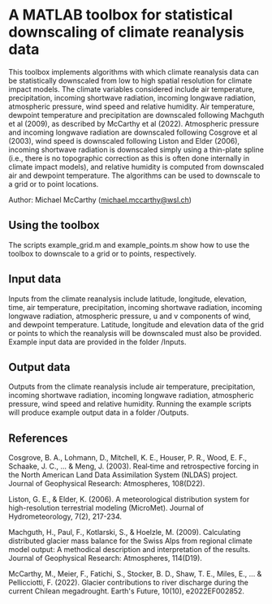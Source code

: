 # A MATLAB toolbox for statistical downscaling of climate reanalysis data

This toolbox implements algorithms with which climate reanalysis data can be statistically downscaled from low to high spatial resolution for climate impact models. The climate variables considered include air temperature, precipitation, incoming shortwave radiation, incoming longwave radiation, atmospheric pressure, wind speed and relative humidity. Air temperature, dewpoint temperature and precipitation are downscaled following Machguth et al (2009), as described by McCarthy et al (2022). Atmospheric pressure and incoming longwave radiation are downscaled following Cosgrove et al (2003), wind speed is downscaled following Liston and Elder (2006), incoming shortwave radiation is downscaled simply using a thin-plate spline (i.e., there is no topographic correction as this is often done internally in climate impact models), and relative humidity is computed from downscaled air and dewpoint temperature. The algorithms can be used to downscale to a grid or to point locations.

Author: Michael McCarthy (michael.mccarthy@wsl.ch)

## Using the toolbox
The scripts example_grid.m and example_points.m show how to use the toolbox to downscale to a grid or to points, respectively.

## Input data
Inputs from the climate reanalysis include latitude, longitude, elevation, time, air temperature, precipitation, incoming shortwave radiation, incoming longwave radiation, atmospheric pressure, u and v components of wind, and dewpoint temperature. Latitude, longitude and elevation data of the grid or points to which the reanalysis will be downscaled must also be provided. Example input data are provided in the folder /Inputs. 

## Output data
Outputs from the climate reanalysis include air temperature, precipitation, incoming shortwave radiation, incoming longwave radiation, atmospheric pressure, wind speed and relative humidity. Running the example scripts will produce example output data in a folder /Outputs. 

## References
Cosgrove, B. A., Lohmann, D., Mitchell, K. E., Houser, P. R., Wood, E. F., Schaake, J. C., ... & Meng, J. (2003). Real‐time and retrospective forcing in the North American Land Data Assimilation System (NLDAS) project. Journal of Geophysical Research: Atmospheres, 108(D22).

Liston, G. E., & Elder, K. (2006). A meteorological distribution system for high-resolution terrestrial modeling (MicroMet). Journal of Hydrometeorology, 7(2), 217-234.

Machguth, H., Paul, F., Kotlarski, S., & Hoelzle, M. (2009). Calculating distributed glacier mass balance for the Swiss Alps from regional climate model output: A methodical description and interpretation of the results. Journal of Geophysical Research: Atmospheres, 114(D19).

McCarthy, M., Meier, F., Fatichi, S., Stocker, B. D., Shaw, T. E., Miles, E., ... & Pellicciotti, F. (2022). Glacier contributions to river discharge during the current Chilean megadrought. Earth's Future, 10(10), e2022EF002852.
